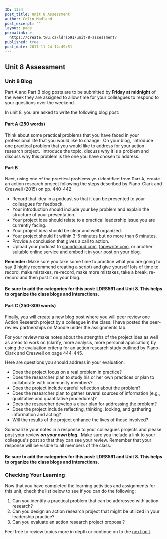 ```yaml
---
ID: 1354
post_title: Unit 8 Assessment
author: Colin Madland
post_excerpt: ""
layout: page
permalink: >
  https://create.twu.ca/ldrs591/unit-8-assessment/
published: true
post_date: 2017-11-24 14:49:51
---
```

<h2>Unit 8 Assessment</h2>

<h3>Unit 8 Blog</h3>

Part A and Part B blog posts are to be submitted by<strong> Friday at midnight</strong> of the week they are assigned to allow time for your colleagues to respond to your questions over the weekend.

In unit 8, you are asked to write the following blog post:

<h4>Part A (250 words)</h4>

Think about some practical problems that you have faced in your professional life that you would like to change.  On your blog,  introduce  one practical problem that you would like to address for your action research project.  Introduce the topic, discuss why it is a problem and  discuss why this problem is the one you have chosen to address.

<h4>Part B</h4>

Next, using one of the practical problems you identified from Part A, create an action research project following the steps described by Plano-Clark and Creswell (2015) on pp. 440-442.

<ul>
    <li>Record that idea in a podcast so that it can be presented to your colleagues for feedback.</li>
    <li>Your introduction should include your key problem and explain the structure of your presentation.</li>
    <li>Your project idea should relate to a practical leadership issue you are currently facing.</li>
    <li>Your project idea should be clear and well organized.</li>
    <li>Your project should fit within 3-5 minutes but no more than 6 minutes.</li>
    <li>Provide a conclusion that gives a call to action.</li>
    <li>Upload your podcast to <a href="https://soundcloud.com">soundcloud.com</a>, <a href="https://tapewrite.com">tapewrite.com</a>, or another suitable online service and embed it in your post on your blog.</li>
</ul>

<strong>Reminder: </strong>Make sure you take some time to practice what you are going to say (I highly recommend creating a script) and give yourself lots of time to record, make mistakes, re-record, make more mistakes, take a break, re-record and then post it on your blog.

<h4>Be sure to add the categories for this post: <strong>LDRS591</strong> and <strong>Unit 8</strong>. This helps to organize the class blogs and interactions.</h4>

<h4>Part C (250-300 words)</h4>

Finally, you will create a new blog post where you will peer review one Action Research project by a colleague in the class. I have posted the peer-review partnerships on Moodle under the assignments tab.

For your review make notes about the strengths of the project idea as well as areas to work on (clarify, more analysis, more personal application) by using the evaluation criteria for an action research study outlined by Plano-Clark and Creswell on page 444-445.

Here are questions you should address in your evaluation:

<ul>
    <li>Does the project focus on a real problem in practice?</li>
    <li>Does the researcher plan to study his or her own practices or plan to collaborate with community members?</li>
    <li>Does the project include careful reflection about the problem?</li>
    <li>Does the researcher plan to gather several sources of information (e.g., qualitative and quantitative procedures)?</li>
    <li>Does the researcher develop a clear plan for addressing the problem?</li>
    <li>Does the project include reflecting, thinking, looking, and gathering information and acting?</li>
    <li>Will the results of the project enhance the lives of those involved?</li>
</ul>

Summarize your notes in a response to your colleagues projects and please post your review <strong><em>on your own blog.  </em></strong>Make sure you include a link to your colleague's post so that they can see your review. Remember that your response will be visible to all members of the class.

<h4>Be sure to add the categories for this post: <strong>LDRS591</strong> and <strong>Unit 8</strong>. This helps to organize the class blogs and interactions.</h4>

<h3>Checking Your Learning</h3>

Now that you have completed the learning activities and assignments for this unit, check the list below to see if you can do the following:

<ol>
    <li>Can you identify a practical problem that can be addressed with action research?</li>
    <li>Can you design an action research project that might be utilized in your leadership practice?</li>
    <li>Can you evaluate an action research project proposal?</li>
</ol>

Feel free to review topics more in depth or continue on to the <a href="https://create.twu.ca/ldrs591/unit-9-overview/">next unit</a>.

&nbsp;
